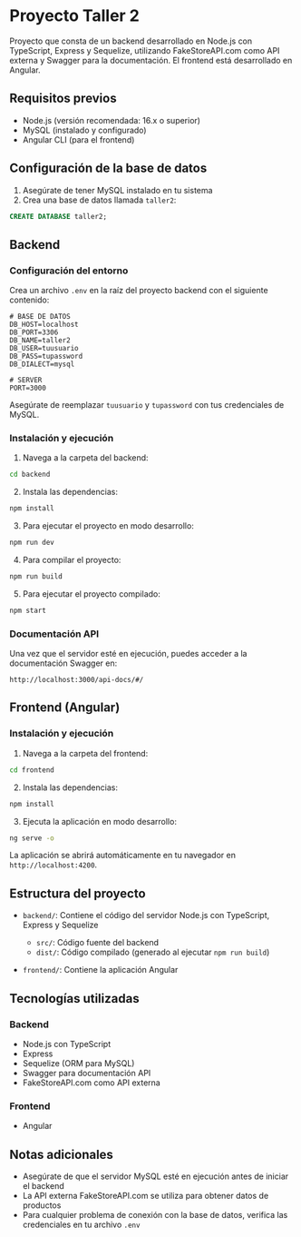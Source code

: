 # Proyecto Taller 2

Proyecto que consta de un backend desarrollado en Node.js con TypeScript, Express y Sequelize, utilizando FakeStoreAPI.com como API externa y Swagger para la documentación. El frontend está desarrollado en Angular.

## Requisitos previos

- Node.js (versión recomendada: 16.x o superior)
- MySQL (instalado y configurado)
- Angular CLI (para el frontend)

## Configuración de la base de datos

1. Asegúrate de tener MySQL instalado en tu sistema
2. Crea una base de datos llamada `taller2`:

```sql
CREATE DATABASE taller2;
```

## Backend

### Configuración del entorno

Crea un archivo `.env` en la raíz del proyecto backend con el siguiente contenido:

```
# BASE DE DATOS
DB_HOST=localhost
DB_PORT=3306
DB_NAME=taller2
DB_USER=tuusuario
DB_PASS=tupassword
DB_DIALECT=mysql

# SERVER
PORT=3000
```

Asegúrate de reemplazar `tuusuario` y `tupassword` con tus credenciales de MySQL.

### Instalación y ejecución

1. Navega a la carpeta del backend:

```bash
cd backend
```

2. Instala las dependencias:

```bash
npm install
```

3. Para ejecutar el proyecto en modo desarrollo:

```bash
npm run dev
```

4. Para compilar el proyecto:

```bash
npm run build
```

5. Para ejecutar el proyecto compilado:

```bash
npm start
```

### Documentación API

Una vez que el servidor esté en ejecución, puedes acceder a la documentación Swagger en:

```
http://localhost:3000/api-docs/#/
```

## Frontend (Angular)

### Instalación y ejecución

1. Navega a la carpeta del frontend:

```bash
cd frontend
```

2. Instala las dependencias:

```bash
npm install
```

3. Ejecuta la aplicación en modo desarrollo:

```bash
ng serve -o
```

La aplicación se abrirá automáticamente en tu navegador en `http://localhost:4200`.

## Estructura del proyecto

- `backend/`: Contiene el código del servidor Node.js con TypeScript, Express y Sequelize
  - `src/`: Código fuente del backend
  - `dist/`: Código compilado (generado al ejecutar `npm run build`)
  
- `frontend/`: Contiene la aplicación Angular

## Tecnologías utilizadas

### Backend
- Node.js con TypeScript
- Express
- Sequelize (ORM para MySQL)
- Swagger para documentación API
- FakeStoreAPI.com como API externa

### Frontend
- Angular

## Notas adicionales

- Asegúrate de que el servidor MySQL esté en ejecución antes de iniciar el backend
- La API externa FakeStoreAPI.com se utiliza para obtener datos de productos
- Para cualquier problema de conexión con la base de datos, verifica las credenciales en tu archivo `.env`
